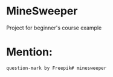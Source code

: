 # MineSweeper

Project for beginner's course example

# Mention:
    question-mark by Freepik# minesweeper
